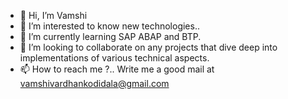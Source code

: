 - 👋 Hi, I’m Vamshi
- 👀 I’m interested to know new technologies..
- 🌱 I’m currently learning SAP ABAP and BTP.
- 💞️ I’m looking to collaborate on any projects that dive deep into implementations of various technical aspects.
- 📫 How to reach me ?.. Write me a good mail at vamshivardhankodidala@gmail.com 

<!---
thekodidala/thekodidala is a ✨ special ✨ repository because its `README.md` (this file) appears on your GitHub profile.
You can click the Preview link to take a look at your changes.
--->
